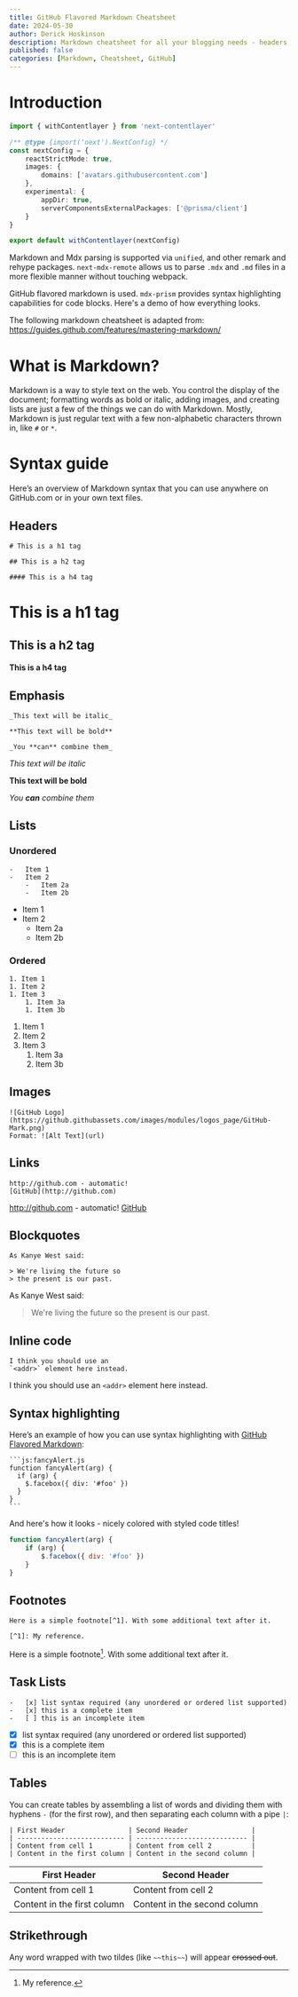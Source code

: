 ```yaml
---
title: GitHub Flavored Markdown Cheatsheet
date: 2024-05-30
author: Derick Hoskinson
description: Markdown cheatsheet for all your blogging needs - headers, lists, images, tables and more! An illustrated guide based on GitHub Flavored Markdown
published: false
categories: [Markdown, Cheatsheet, GitHub]
---
```


# Introduction

```ts showLineNumbers {3}
import { withContentlayer } from 'next-contentlayer'

/** @type {import('next').NextConfig} */
const nextConfig = {
    reactStrictMode: true,
    images: {
        domains: ['avatars.githubusercontent.com']
    },
    experimental: {
        appDir: true,
        serverComponentsExternalPackages: ['@prisma/client']
    }
}

export default withContentlayer(nextConfig)
```

Markdown and Mdx parsing is supported via `unified`, and other remark and rehype packages. `next-mdx-remote` allows us to parse `.mdx` and `.md` files in a more flexible manner without touching webpack.

GitHub flavored markdown is used. `mdx-prism` provides syntax highlighting capabilities for code blocks. Here's a demo of how everything looks.

The following markdown cheatsheet is adapted from: https://guides.github.com/features/mastering-markdown/

# What is Markdown?

Markdown is a way to style text on the web. You control the display of the document; formatting words as bold or italic, adding images, and creating lists are just a few of the things we can do with Markdown. Mostly, Markdown is just regular text with a few non-alphabetic characters thrown in, like `#` or `*`.

# Syntax guide

Here’s an overview of Markdown syntax that you can use anywhere on GitHub.com or in your own text files.

## Headers

```mdx
# This is a h1 tag

## This is a h2 tag

#### This is a h4 tag
```

# This is a h1 tag

## This is a h2 tag

#### This is a h4 tag

## Emphasis

```mdx
_This text will be italic_

**This text will be bold**

_You **can** combine them_
```

_This text will be italic_

**This text will be bold**

_You **can** combine them_

## Lists

### Unordered

```mdx
-   Item 1
-   Item 2
    -   Item 2a
    -   Item 2b
```

-   Item 1
-   Item 2
    -   Item 2a
    -   Item 2b

### Ordered

```mdx
1. Item 1
1. Item 2
1. Item 3
    1. Item 3a
    1. Item 3b
```

1. Item 1
1. Item 2
1. Item 3
    1. Item 3a
    1. Item 3b

## Images

```mdx
![GitHub Logo](https://github.githubassets.com/images/modules/logos_page/GitHub-Mark.png)
Format: ![Alt Text](url)
```


## Links

```mdx
http://github.com - automatic!
[GitHub](http://github.com)
```

http://github.com - automatic!
[GitHub](http://github.com)

## Blockquotes

```mdx
As Kanye West said:

> We're living the future so
> the present is our past.
```

As Kanye West said:

> We're living the future so
> the present is our past.

## Inline code

```mdx
I think you should use an
`<addr>` element here instead.
```

I think you should use an
`<addr>` element here instead.

## Syntax highlighting

Here’s an example of how you can use syntax highlighting with [GitHub Flavored Markdown](https://help.github.com/articles/basic-writing-and-formatting-syntax/):

````mdx
```js:fancyAlert.js
function fancyAlert(arg) {
  if (arg) {
    $.facebox({ div: '#foo' })
  }
}
```
````

And here's how it looks - nicely colored with styled code titles!

```jsx
function fancyAlert(arg) {
    if (arg) {
        $.facebox({ div: '#foo' })
    }
}
```

## Footnotes

```mdx
Here is a simple footnote[^1]. With some additional text after it.

[^1]: My reference.
```

Here is a simple footnote[^1]. With some additional text after it.

[^1]: My reference.

## Task Lists

```mdx
-   [x] list syntax required (any unordered or ordered list supported)
-   [x] this is a complete item
-   [ ] this is an incomplete item
```

-   [x] list syntax required (any unordered or ordered list supported)
-   [x] this is a complete item
-   [ ] this is an incomplete item

## Tables

You can create tables by assembling a list of words and dividing them with hyphens `-` (for the first row), and then separating each column with a pipe `|`:

```mdx
| First Header                | Second Header                |
| --------------------------- | ---------------------------- |
| Content from cell 1         | Content from cell 2          |
| Content in the first column | Content in the second column |
```

| First Header                | Second Header                |
| --------------------------- | ---------------------------- |
| Content from cell 1         | Content from cell 2          |
| Content in the first column | Content in the second column |

## Strikethrough

Any word wrapped with two tildes (like `~~this~~`) will appear ~~crossed out~~.
